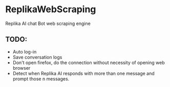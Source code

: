 # ReplikaWebScraping
Replika AI chat Bot web scraping engine

## TODO: 
- Auto log-in
- Save conversation logs
- Don't open firefox, do the connection without necessity of opening web browser
- Detect when Replika AI responds with more than one message and prompt those n messages.
